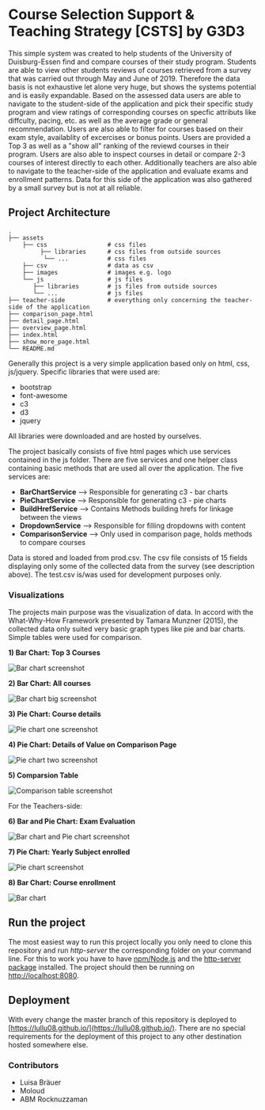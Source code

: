 # Course Selection Support & Teaching Strategy [CSTS] by G3D3
This simple system was created to help students of the University of Duisburg-Essen find and compare courses of their study program. Students are able to view other students reviews of courses retrieved from a survey that was carried out through May and June of 2019. Therefore the data basis is not exhaustive let alone very huge, but shows the systems potential and is easily expandable.
Based on the assessed data users are able to navigate to the student-side of the application and pick their specific study program and view ratings of corresponding courses on specfic attributs like diffculty, pacing, etc. as well as the average grade or general recommendation. Users are also able to filter for courses based on their exam style, availablity of excercises or bonus points. Users are provided a Top 3 as well as a "show all" ranking of the reviewd courses in their program. Users are also able to inspect courses in detail or compare 2-3 courses of interest directly to each other. Additionally teachers are also able to navigate to the teacher-side of the application and evaluate exams and enrollment patterns. Data for this side of the application was also gathered by a small survey but is not at all reliable.

## Project Architecture
    .
    ├── assets                  
        ├── css                 # css files
             ├── libraries      # css files from outside sources
              └── ...           # css files 
        ├── csv                 # data as csv 
        ├── images              # images e.g. logo
        └── js                  # js files
           ├── libraries        # js files from outside sources
           └── ...              # js files
    ├── teacher-side            # everything only concerning the teacher-side of the application
    ├── comparison_page.html                    
    ├── detail_page.html          
    ├── overview_page.html
    ├── index.html
    ├── show_more_page.html
    └── README.md
    

Generally this project is a very simple application based only on html, css, js/jquery. 
Specific libraries that were used are:
* bootstrap
* font-awesome
* c3
* d3
* jquery

All libraries were downloaded and are hosted by ourselves. 

The project basically consists of five html pages which use services contained in the js folder. There are five services and one helper class containing basic methods that are used all over the application.
The five services are:
* **BarChartService**   --> Responsible for generating c3 - bar charts
* **PieChartService**   --> Responsible for generating c3 - pie charts
* **BuildHrefService**  --> Contains Methods building hrefs for linkage between the views
* **DropdownService**   --> Responsible for filling dropdowns with content
* **ComparisonService** --> Only used in comparison page, holds methods to compare courses

Data is stored and loaded from prod.csv. The csv file consists of 15 fields displaying only some of the collected data from the survey (see description above). The test.csv is/was used for development purposes only.

### Visualizations
The projects main purpose was the visualization of data. In accord with the What-Why-How Framework presented by Tamara Munzner (2015), the collected data only suited very basic graph types like pie and bar charts. Simple tables were used for comparison.

**1) Bar Chart: Top 3 Courses**

![Bar chart screenshot](https://github.com/Lullu08/Lullu08.github.io/blob/master/assets/images/bar_chart_small.png)



**2) Bar Chart: All courses**

![Bar chart big screenshot](https://github.com/Lullu08/Lullu08.github.io/blob/master/assets/images/bar_chart_big.png)



**3) Pie Chart: Course details**

![Pie chart one screenshot](https://github.com/Lullu08/Lullu08.github.io/blob/master/assets/images/pie_chart1.png)



**4) Pie Chart: Details of Value on Comparison Page**

![Pie chart two screenshot](https://github.com/Lullu08/Lullu08.github.io/blob/master/assets/images/pie_chart2.png)



**5) Comparsion Table**

![Comparison table screenshot](https://github.com/Lullu08/Lullu08.github.io/blob/master/assets/images/comparison_table.png)

For the Teachers-side:

**6) Bar and Pie Chart: Exam Evaluation**

![Bar chart and Pie chart screenshot](https://github.com/sadin69/CSTS/blob/master/assets/images/Exam_evu.png)



**7) Pie Chart: Yearly Subject enrolled**

![Pie chart screenshot](https://github.com/sadin69/CSTS/blob/master/assets/images/Sub_enr.png)



**8) Bar Chart: Course enrollment**

![Bar chart ](https://github.com/sadin69/CSTS/blob/master/assets/images/Course_inf.png)

## Run the project
The most easiest way to run this project locally you only need to clone this repository and run *http-server* the corresponding folder on your command line. For this to work you have to have [npm/Node.js](https://www.npmjs.com/get-npm) and the [http-server package](https://www.npmjs.com/package/http-server) installed. The project should then be running on [http://localhost:8080](http://localhost:8080).

## Deployment
With every change the master branch of this repository is deployed to [https://lullu08.github.io/](https://lullu08.github.io/). There are no special requirements for the deployment of this project to any other destination hosted somewhere else. 

### Contributors
* Luisa Bräuer 
* Moloud
* ABM Rocknuzzaman

